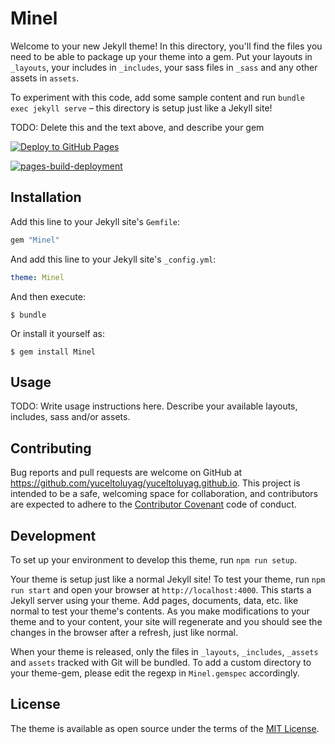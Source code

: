 # Minel

Welcome to your new Jekyll theme! In this directory, you'll find the files you need to be able to package up your theme into a gem. Put your layouts in `_layouts`, your includes in `_includes`, your sass files in `_sass` and any other assets in `assets`.

To experiment with this code, add some sample content and run `bundle exec jekyll serve` – this directory is setup just like a Jekyll site!

TODO: Delete this and the text above, and describe your gem

[![Deploy to GitHub Pages](https://github.com/yuceltoluyag/yuceltoluyag.github.io/actions/workflows/gh-pages.deploy.yml/badge.svg)](https://github.com/yuceltoluyag/yuceltoluyag.github.io/actions/workflows/gh-pages.deploy.yml)

[![pages-build-deployment](https://github.com/yuceltoluyag/yuceltoluyag.github.io/actions/workflows/pages/pages-build-deployment/badge.svg)](https://github.com/yuceltoluyag/yuceltoluyag.github.io/actions/workflows/pages/pages-build-deployment)

## Installation

Add this line to your Jekyll site's `Gemfile`:

```ruby
gem "Minel"
```

And add this line to your Jekyll site's `_config.yml`:

```yaml
theme: Minel
```

And then execute:

    $ bundle

Or install it yourself as:

    $ gem install Minel

## Usage

TODO: Write usage instructions here. Describe your available layouts, includes, sass and/or assets.

## Contributing

Bug reports and pull requests are welcome on GitHub at https://github.com/yuceltoluyag/yuceltoluyag.github.io. This project is intended to be a safe, welcoming space for collaboration, and contributors are expected to adhere to the [Contributor Covenant](https://github.com/yuceltoluyag/yuceltoluyag.github.io/blob/main/CODE_OF_CONDUCT.md) code of conduct.

## Development

To set up your environment to develop this theme, run `npm run setup`.

Your theme is setup just like a normal Jekyll site! To test your theme, run `npm run start` and open your browser at `http://localhost:4000`. This starts a Jekyll server using your theme. Add pages, documents, data, etc. like normal to test your theme's contents. As you make modifications to your theme and to your content, your site will regenerate and you should see the changes in the browser after a refresh, just like normal.

When your theme is released, only the files in `_layouts`, `_includes`, `_assets` and `assets` tracked with Git will be bundled.
To add a custom directory to your theme-gem, please edit the regexp in `Minel.gemspec` accordingly.

## License

The theme is available as open source under the terms of the [MIT License](https://opensource.org/licenses/MIT).
